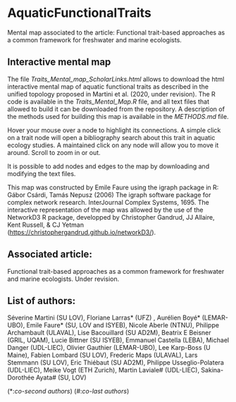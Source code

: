 # AquaticFunctionalTraits

Mental map associated to the article: Functional trait-based approaches as a common framework for freshwater and marine ecologists.

## Interactive mental map
The file *Traits_Mental_map_ScholarLinks.html* allows to download the html interactive mental map of aquatic functional traits as described in the unified topology proposed in Martini et al. (2020, under revision). The R code is available in the *Traits_Mental_Map.R* file, and all text files that allowed to build it can be downloaded from the repository. A description of the methods used for building this map is available in the *METHODS.md* file.

Hover your mouse over a node to highlight its connections. A simple click on a trait node will open a bibliography search about this trait in aquatic ecology studies. A maintained click on any node will allow you to move it around. Scroll to zoom in or out.

It is possible to add nodes and edges to the map by downloading and modifying the text files.

This map was constructed by Emile Faure using the igraph package in R:
Gábor Csárdi, Tamás Nepusz (2006) The igraph software package for complex network research. InterJournal Complex Systems, 1695.
The interactive representation of the map was allowed by the use of the NetworkD3 R package, developped by Christopher Gandrud, JJ Allaire, Kent Russell, & CJ Yetman (https://christophergandrud.github.io/networkD3/).

## Associated article:
Functional trait-based approaches as a common framework for freshwater and marine ecologists. Under revision.

## List of authors:
Séverine Martini (SU LOV), Floriane Larras* (UFZ) , Aurélien Boyé* (LEMAR-UBO), Emile Faure* (SU, LOV and ISYEB), Nicole Aberle (NTNU), Philippe Archambault (ULAVAL), Lise Bacouillard (SU AD2M), Beatrix E Beisner (GRIL, UQAM), Lucie Bittner (SU ISYEB), Emmanuel Castella (LEBA), Michael Danger (UDL-LIEC), Olivier Gauthier (LEMAR-UBO), Lee Karp-Boss (U Maine), Fabien Lombard (SU LOV), Frederic Maps (ULAVAL), Lars Stemmann (SU LOV), Eric Thiébaut (SU AD2M), Philippe Usseglio-Polatera (UDL-LIEC), Meike Vogt (ETH Zurich), Martin Laviale# (UDL-LIEC), Sakina-Dorothée Ayata# (SU, LOV)

(\*:*co-second authors*)
(#:*co-last authors*)

